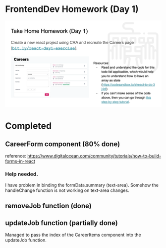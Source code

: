 # FrontendDev Homework (Day 1)
![Homework Day 1](images/homework-day1.png)

# Completed

## CareerForm component (80% done)
reference: https://www.digitalocean.com/community/tutorials/how-to-build-forms-in-react

### Help needed.
I have problem in binding the formData.summary (text-area). Somehow the handleChange function is not working on text-area changes.

## removeJob function (done)

## updateJob function (partially done)
Managed to pass the index of the CareerItems component into the updateJob function. 
